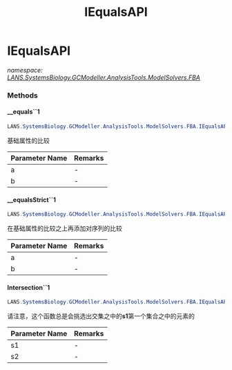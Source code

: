 ﻿---
title: IEqualsAPI
---

# IEqualsAPI
_namespace: [LANS.SystemsBiology.GCModeller.AnalysisTools.ModelSolvers.FBA](N-LANS.SystemsBiology.GCModeller.AnalysisTools.ModelSolvers.FBA.html)_



### Methods

#### __equals``1
```csharp
LANS.SystemsBiology.GCModeller.AnalysisTools.ModelSolvers.FBA.IEqualsAPI.__equals``1(``0,``0)
```
基础属性的比较

|Parameter Name|Remarks|
|--------------|-------|
|a|-|
|b|-|


#### __equalsStrict``1
```csharp
LANS.SystemsBiology.GCModeller.AnalysisTools.ModelSolvers.FBA.IEqualsAPI.__equalsStrict``1(``0,``0)
```
在基础属性的比较之上再添加对序列的比较

|Parameter Name|Remarks|
|--------------|-------|
|a|-|
|b|-|


#### Intersection``1
```csharp
LANS.SystemsBiology.GCModeller.AnalysisTools.ModelSolvers.FBA.IEqualsAPI.Intersection``1(System.Collections.Generic.IEnumerable{``0},System.Collections.Generic.IEnumerable{``0},System.Boolean)
```
请注意，这个函数总是会挑选出交集之中的**s1**第一个集合之中的元素的

|Parameter Name|Remarks|
|--------------|-------|
|s1|-|
|s2|-|





